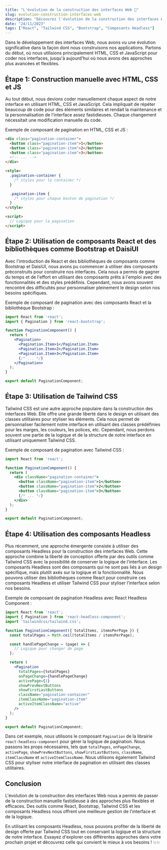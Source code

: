 ```yaml
---
title: "L'évolution de la construction des interfaces Web 🚀"
slug: evolution-construction-interfaces-web
description: "Découvrez l'évolution de la construction des interfaces Web et comment les composants Headless peuvent vous aider à construire des interfaces plus flexibles et efficaces."
date: "24/11/2023"
tags: ["React", "Tailwind CSS", "Bootstrap", "Composants Headless"]
---
```


Dans le développement des interfaces Web, nous avons vu une évolution significative dans la façon dont nous construisons nos applications. Partons du début, où nous utilisions principalement HTML, CSS et JavaScript pour coder nos interfaces, jusqu'à aujourd'hui où nous avons des approches plus avancées et flexibles.

## Étape 1: Construction manuelle avec HTML, CSS et JS

Au tout début, nous devions coder manuellement chaque aspect de notre interface en utilisant HTML, CSS et JavaScript. Cela impliquait de répéter beaucoup de code pour des éléments similaires et rendait la maintenance et la personnalisation de l'interface assez fastidieuses. Chaque changement nécessitait une modification manuelle du code.

Exemple de composant de pagination en HTML, CSS et JS :

```html
<div class="pagination-container">
  <button class="pagination-item">1</button>
  <button class="pagination-item">2</button>
  <button class="pagination-item">3</button>
  <!-- ... -->
</div>

<style>
  .pagination-container {
    /* styles pour le container */
  }

  .pagination-item {
    /* styles pour chaque bouton de pagination */
  }
</style>

<script>
  // Logique pour la pagination
</script>

```

## Étape 2: Utilisation de composants React et des bibliothèques comme Bootstrap et DaisiUI

Avec l'introduction de React et des bibliothèques de composants comme Bootstrap et DaisiUI, nous avons pu commencer à utiliser des composants préconstruits pour construire nos interfaces. Cela nous a permis de gagner du temps et de l'effort en utilisant des composants prêts à l'emploi avec des fonctionnalités et des styles prédéfinis. Cependant, nous avons souvent rencontré des difficultés pour personnaliser pleinement le design selon nos besoins spécifiques.

Exemple de composant de pagination avec des composants React et la bibliothèque Bootstrap :

```jsx
import React from 'react';
import { Pagination } from 'react-bootstrap';

function PaginationComponent() {
  return (
    <Pagination>
      <Pagination.Item>1</Pagination.Item>
      <Pagination.Item>2</Pagination.Item>
      <Pagination.Item>3</Pagination.Item>
      {/* ... */}
    </Pagination>
  );
}

export default PaginationComponent;

```

## Étape 3: Utilisation de Tailwind CSS

Tailwind CSS est une autre approche populaire dans la construction des interfaces Web. Elle offre une grande liberté dans le design en utilisant des classes utilitaires pour styliser les éléments. Cela nous permet de personnaliser facilement notre interface en utilisant des classes prédéfinies pour les marges, les couleurs, les polices, etc. Cependant, nous perdons souvent une partie de la logique et de la structure de notre interface en utilisant uniquement Tailwind CSS.

Exemple de composant de pagination avec Tailwind CSS :

```jsx
import React from 'react';

function PaginationComponent() {
  return (
    <div className="pagination-container">
      <button className="pagination-item">1</button>
      <button className="pagination-item">2</button>
      <button className="pagination-item">3</button>
      {/* ... */}
    </div>
  );
}

export default PaginationComponent;

```

## Étape 4: Utilisation des composants Headless

Plus récemment, une approche émergente consiste à utiliser des composants Headless pour la construction des interfaces Web. Cette approche combine la liberté de conception offerte par des outils comme Tailwind CSS avec la possibilité de conserver la logique de l'interface. Les composants Headless sont des composants qui ne sont pas liés à un design spécifique, mais plutôt axés sur la logique et la fonctionnalité. Nous pouvons utiliser des bibliothèques comme React pour construire ces composants Headless et utiliser Tailwind CSS pour styliser l'interface selon nos besoins.

Exemple de composant de pagination Headless avec React Headless Component :

```jsx
import React from 'react';
import { Pagination } from 'react-headless-component';
import 'tailwindcss/tailwind.css';

function PaginationComponent({ totalItems, itemsPerPage }) {
  const totalPages = Math.ceil(totalItems / itemsPerPage);

  const handlePageChange = (page) => {
    // Logique pour changer de page
  };

  return (
    <Pagination
      totalPages={totalPages}
      onPageChange={handlePageChange}
      activePage={1}
      showPrevNextButtons
      showFirstLastButtons
      className="pagination-container"
      itemClassName="pagination-item"
      activeItemClassName="active"
    />
  );
}

export default PaginationComponent;

```

Dans cet exemple, nous utilisons le composant `Pagination` de la librairie `react-headless-component` pour gérer la logique de pagination. Nous passons les props nécessaires, tels que `totalPages`, `onPageChange`, `activePage`, `showPrevNextButtons`, `showFirstLastButtons`, `className`, `itemClassName` et `activeItemClassName`. Nous utilisons également Tailwind CSS pour styliser notre interface de pagination en utilisant des classes utilitaires.

## Conclusion

L'évolution de la construction des interfaces Web nous a permis de passer de la construction manuelle fastidieuse à des approches plus flexibles et efficaces. Des outils comme React, Bootstrap, Tailwind CSS et les composants Headless nous offrent une meilleure gestion de l'interface et de la logique.

En utilisant les composants Headless, nous pouvons profiter de la liberté de design offerte par Tailwind CSS tout en conservant la logique et la structure de notre interface. Essayez d'explorer ces différentes approches dans votre prochain projet et découvrez celle qui convient le mieux à vos besoins ! 💥✨